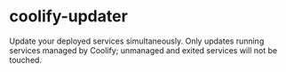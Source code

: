 # coolify-updater

Update your deployed services simultaneously. Only updates running services managed by Coolify; unmanaged and exited services will not be touched.